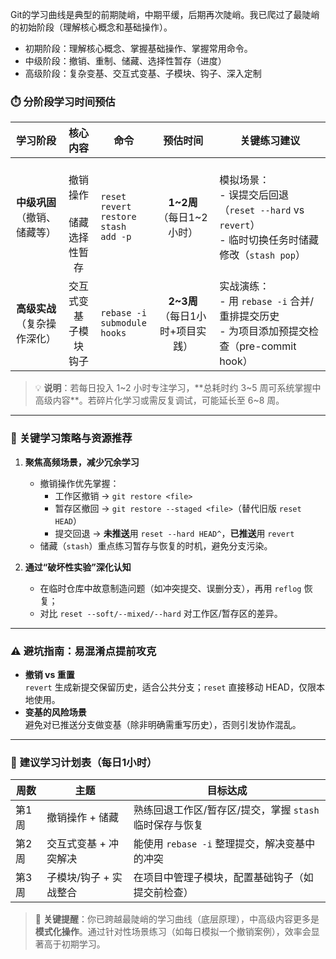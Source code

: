 Git的学习曲线是典型的前期陡峭，中期平缓，后期再次陡峭。我已爬过了最陡峭的初始阶段（理解核心概念和基础操作）。

- 初期阶段：理解核心概念、掌握基础操作、掌握常用命令。
- 中级阶段：撤销、重制、储藏、选择性暂存（进度）
- 高级阶段：复杂变基、交互式变基、子模块、钩子、深入定制

### ⏱️ **分阶段学习时间预估**
| **学习阶段**       | **核心内容**  | 命令      | **预估时间**       | **关键练习建议**  |
|:------------------:|:-----------:|--------|:------------------:|---------------------|
| **中级巩固**<br>（撤销、储藏等） | <br>撤销操作<br><br>储藏<br>选择性暂存 | `reset`<br>`revert`<br>`restore`<br>`stash`<br>`add -p` | **1~2周**<br>（每日1~2小时） | 模拟场景：<br>- 误提交后回退（`reset --hard` vs `revert`）<br>- 临时切换任务时储藏修改（`stash pop`） |
| **高级实战**<br>（复杂操作深化） | 交互式变基<br>子模块<br>钩子 | `rebase -i`<br>`submodule`<br>`hooks`             | **2~3周**<br>（每日1小时+项目实践） | 实战演练：<br>- 用 `rebase -i` 合并/重排提交历史<br>- 为项目添加预提交检查（pre-commit hook） |

> 💡 **说明**：若每日投入 1~2 小时专注学习，**总耗时约 3~5 周可系统掌握中高级内容**。若碎片化学习或需反复调试，可能延长至 6~8 周。

---

### 🔑 **关键学习策略与资源推荐**
1. **聚焦高频场景，减少冗余学习**  
   - 撤销操作优先掌握：  
     - 工作区撤销 → `git restore <file>`  
     - 暂存区撤回 → `git restore --staged <file>`（替代旧版 `reset HEAD`）  
     - 提交回退 → **未推送**用 `reset --hard HEAD^`，**已推送**用 `revert`  
   - 储藏（`stash`）重点练习暂存与恢复的时机，避免分支污染。

3. **通过“破坏性实验”深化认知**  
   - 在临时仓库中故意制造问题（如冲突提交、误删分支），再用 `reflog` 恢复；  
   - 对比 `reset --soft/--mixed/--hard` 对工作区/暂存区的差异。

---

### ⚠️ **避坑指南：易混淆点提前攻克**
- **撤销 vs 重置**  
  `revert` 生成新提交保留历史，适合公共分支；`reset` 直接移动 HEAD，仅限本地使用。  
- **变基的风险场景**  
  避免对已推送分支做变基（除非明确需重写历史），否则引发协作混乱。  

---

### 📅 **建议学习计划表（每日1小时）**
| **周数** | **主题**               | **目标达成**                                                                 |
|----------|------------------------|----------------------------------------------------------------------------|
| 第1周    | 撤销操作 + 储藏        | 熟练回退工作区/暂存区/提交，掌握 `stash` 临时保存与恢复                          |
| 第2周    | 交互式变基 + 冲突解决  | 能使用 `rebase -i` 整理提交，解决变基中的冲突                                |
| 第3周    | 子模块/钩子 + 实战整合 | 在项目中管理子模块，配置基础钩子（如提交前检查）                               |

> 🌟 **关键提醒**：你已跨越最陡峭的学习曲线（底层原理），中高级内容更多是**模式化操作**。通过针对性场景练习（如每日模拟一个撤销案例），效率会显著高于初期学习。